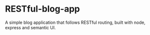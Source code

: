 # RESTful-blog-app
A simple blog application that follows RESTful routing, built with node, express and semantic UI.
